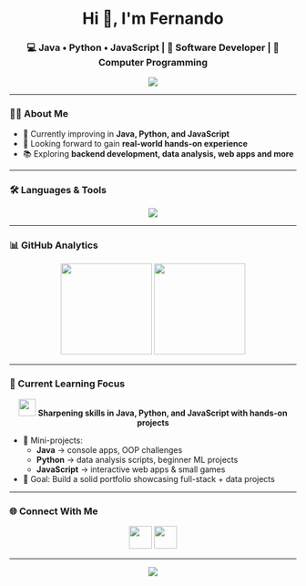 <!-- Title & Intro -->
<h1 align="center">Hi 👋, I'm Fernando</h1>
<h3 align="center">💻 Java • Python • JavaScript | 🌱 Software Developer | 🚀 Computer Programming</h3>

<p align="center">
  <img src="https://readme-typing-svg.herokuapp.com/?lines=Java+%7C+Python+%7C+JavaScript;Building+Real+World+Projects;Open+to+Opportunities+%26+Collaboration!&center=true&width=550&height=45&color=00F7FF">
</p>

---

### 👨‍💻 About Me
- 🌱 Currently improving in **Java, Python, and JavaScript**  
- 🔭 Looking forward to gain **real-world hands-on experience**  
- 📚 Exploring **backend development, data analysis, web apps and more**  

---

### 🛠️ Languages & Tools
<p align="center">
  <img src="https://skillicons.dev/icons?i=java,python,javascript,html,css,react,nodejs,mysql,git,github,vscode,figma,wordpress" />
</p>

---

### 📊 GitHub Analytics
<p align="center">
  <img src="https://github-readme-stats.vercel.app/api?username=YOUR_GITHUB_USERNAME&show_icons=true&theme=tokyonight&hide_border=true" height="160"/>
  <img src="https://github-readme-streak-stats.herokuapp.com/?user=YOUR_GITHUB_USERNAME&theme=tokyonight&hide_border=true" height="160"/>
</p>

---

### 🚀 Current Learning Focus
<p align="center">
  <img src="https://media.giphy.com/media/QssGEmpkyEOhBCb7e1/giphy.gif" width="30">
  <b>Sharpening skills in Java, Python, and JavaScript with hands-on projects</b>
</p>

- 🌟 Mini-projects:  
  - **Java** → console apps, OOP challenges  
  - **Python** → data analysis scripts, beginner ML projects  
  - **JavaScript** → interactive web apps & small games
- 🎯 Goal: Build a solid portfolio showcasing full-stack + data projects  

---

### 🌐 Connect With Me
<p align="center">
  <a href="https://www.linkedin.com/in/YOUR_LINKEDIN"><img src="https://skillicons.dev/icons?i=linkedin" height="40"/></a>
  <a href="https://YOUR_PORTFOLIO_LINK"><img src="https://skillicons.dev/icons?i=devto" height="40"/></a>
</p>

---

<p align="center">
  <img src="https://readme-typing-svg.herokuapp.com/?lines=Eager+to+Build+%26+Collaborate;Java+%7C+Python+%7C+JavaScript;Let’s+Create+Something+Awesome+Together!&center=true&width=600&height=45&color=00FF00">
</p>
